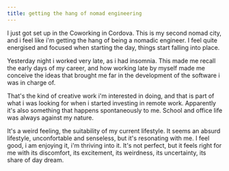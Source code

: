```yaml
---
title: getting the hang of nomad engineering
---
```


I just got set up in the Coworking in Cordova. This is my second nomad
city, and i feel like i'm getting the hang of being a nomadic
engineer. I feel quite energised and focused when starting the day,
things start falling into place.

Yesterday night i worked very late, as i had insomnia. This made me
recall the early days of my career, and how working late by myself
made me conceive the ideas that brought me far in the development of
the software i was in charge of.

That's the kind of creative work i'm interested in doing, and that is
part of what i was looking for when i started investing in remote
work. Apparently it's also something that happens spontaneously to
me. School and office life was always against my nature.

It's a weird feeling, the suitability of my current lifestyle. It
seems an absurd lifestyle, unconfortable and senseless, but it's
resonating with me. I feel good, i am enjoying it, i'm thriving into
it. It's not perfect, but it feels right for me with its discomfort,
its excitement, its weirdness, its uncertainty, its share of day
dream.
